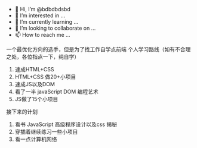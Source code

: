 - 👋 Hi, I’m @bdbdbdsbd
- 👀 I’m interested in ...
- 🌱 I’m currently learning ...
- 💞️ I’m looking to collaborate on ...
- 📫 How to reach me ...

<!---
bdbdbdsbd/bdbdbdsbd is a ✨ special ✨ repository because its `README.md` (this file) appears on your GitHub profile.
You can click the Preview link to take a look at your changes.
--->
一个最优化方向的选手，但是为了找工作自学点前端
个人学习路线（如有不合理之处，各位指点一下，纯自学）
1. 速成HTML+CSS 
2. HTML+CSS 做20+小项目
3. 速成JS以及DOM 
4. 看了一半 javaScript DOM 编程艺术
5. JS做了15个小项目


接下来的计划
1. 看书 JavaScript 高级程序设计以及css 揭秘
2. 穿插着继续练习一些小项目
3. 看一点计算机网络

